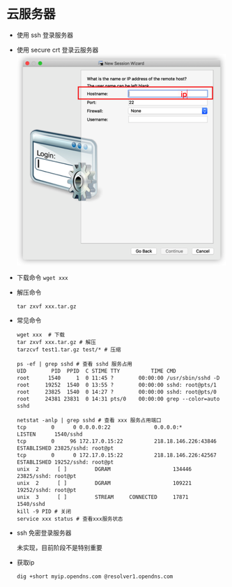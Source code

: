 # 云服务器

- 使用 ssh 登录服务器

  

- 使用 secure crt 登录云服务器
  ![image-20201226120201058](https://raw.githubusercontent.com/wojiaofengzhongzhuifeng/iamge-host-2/master/image-20201226120201058.png)

- 下载命令 
  `wget xxx`

- 解压命令

  ```
  tar zxvf xxx.tar.gz
  ```

- 常见命令

  ```
  wget xxx  # 下载
  tar zxvf xxx.tar.gz # 解压
  tarzcvf test1.tar.gz test/* # 压缩
  
  ps -ef | grep sshd # 查看 sshd 服务占用
  UID        PID  PPID  C STIME TTY          TIME CMD
  root      1540     1  0 11:45 ?        00:00:00 /usr/sbin/sshd -D
  root     19252  1540  0 13:55 ?        00:00:00 sshd: root@pts/1
  root     23825  1540  0 14:27 ?        00:00:00 sshd: root@pts/0
  root     24381 23831  0 14:31 pts/0    00:00:00 grep --color=auto sshd
  
  netstat -anlp | grep sshd # 查看 xxx 服务占用端口
  tcp        0      0 0.0.0.0:22              0.0.0.0:*               LISTEN      1540/sshd           
  tcp        0     96 172.17.0.15:22          218.18.146.226:43846    ESTABLISHED 23825/sshd: root@pt 
  tcp        0      0 172.17.0.15:22          218.18.146.226:42567    ESTABLISHED 19252/sshd: root@pt 
  unix  2      [ ]         DGRAM                    134446   23825/sshd: root@pt  
  unix  2      [ ]         DGRAM                    109221   19252/sshd: root@pt  
  unix  3      [ ]         STREAM     CONNECTED     17871    1540/sshd     
  kill -9 PID # 关闭
  service xxx status # 查看xxx服务状态
  
  ```

- ssh 免密登录服务器

  未实现，目前阶段不是特别重要
  
- 获取ip

  ```
  dig +short myip.opendns.com @resolver1.opendns.com
  ```

  

  

  